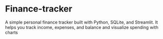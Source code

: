 # Finance-tracker
A simple personal finance tracker built with Python, SQLite, and Streamlit. It helps you track income, expenses, and balance and visualize spending with charts
